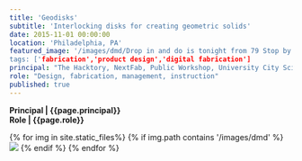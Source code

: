 ```yaml
---
title: 'Geodisks'
subtitle: 'Interlocking disks for creating geometric solids'
date: 2015-11-01 00:00:00
location: 'Philadelphia, PA'
featured_image: '/images/dmd/Drop in and do is tonight from 79 Stop by and bring your ideas.jpg
tags: ['fabrication','product design','digital fabrication']
principal: "The Hacktory, NextFab, Public Workshop, University City Science Center"
role: "Design, fabrication, management, instruction"
published: true
---
```

**Principal | {{page.principal}} <br>
Role | {{page.role}}**<br>

<div class="gallery" data-columns="3">
{% for img in site.static_files%}
  {% if img.path contains '/images/dmd' %}
    <img src="{{ img.path }}"/>
  {% endif %}
{% endfor %}
</div>
